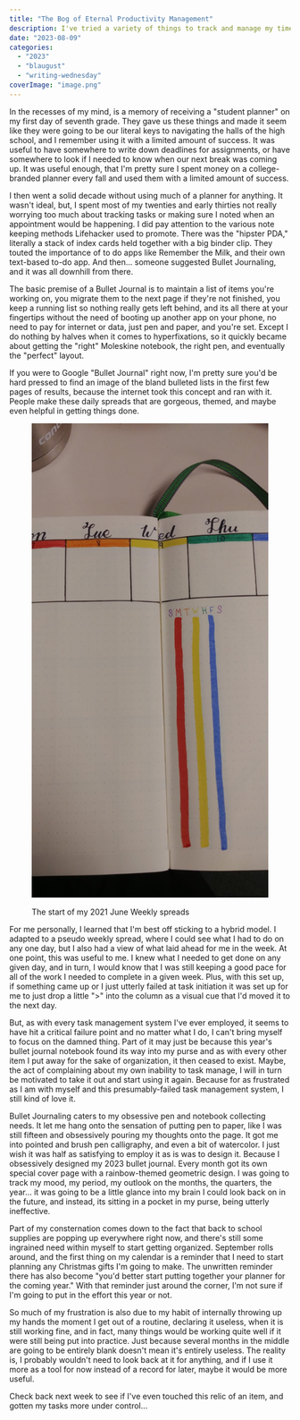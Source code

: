 ```yaml
---
title: "The Bog of Eternal Productivity Management"
description: I've tried a variety of things to track and manage my time and tasks. Some with more success than others. Bullet Journalling was my preference for a long time, but it might be starting to fail. Written for Blaugust 2023.
date: "2023-08-09"
categories: 
  - "2023"
  - "blaugust"
  - "writing-wednesday"
coverImage: "image.png"
---
```


In the recesses of my mind, is a memory of receiving a "student planner" on my first day of seventh grade. They gave us these things and made it seem like they were going to be our literal keys to navigating the halls of the high school, and I remember using it with a limited amount of success. It was useful to have somewhere to write down deadlines for assignments, or have somewhere to look if I needed to know when our next break was coming up. It was useful enough, that I'm pretty sure I spent money on a college-branded planner every fall and used them with a limited amount of success.

I then went a solid decade without using much of a planner for anything. It wasn't ideal, but, I spent most of my twenties and early thirties not really worrying too much about tracking tasks or making sure I noted when an appointment would be happening. I did pay attention to the various note keeping methods Lifehacker used to promote. There was the "hipster PDA," literally a stack of index cards held together with a big binder clip. They touted the importance of to do apps like Remember the Milk, and their own text-based to-do app. And then... someone suggested Bullet Journaling, and it was all downhill from there.

The basic premise of a Bullet Journal is to maintain a list of items you're working on, you migrate them to the next page if they're not finished, you keep a running list so nothing really gets left behind, and its all there at your fingertips without the need of booting up another app on your phone, no need to pay for internet or data, just pen and paper, and you're set. Except I do nothing by halves when it comes to hyperfixations, so it quickly became about getting the "right" Moleskine notebook, the right pen, and eventually the "perfect" layout.

If you were to Google "Bullet Journal" right now, I'm pretty sure you'd be hard pressed to find an image of the bland bulleted lists in the first few pages of results, because the internet took this concept and ran with it. People make these daily spreads that are gorgeous, themed, and maybe even helpful in getting things done.

<figure>

![](images/0104211447-scaled.jpg)

<figcaption>

The start of my 2021 June Weekly spreads

</figcaption>

</figure>

For me personally, I learned that I'm best off sticking to a hybrid model. I adapted to a pseudo weekly spread, where I could see what I had to do on any one day, but I also had a view of what laid ahead for me in the week. At one point, this was useful to me. I knew what I needed to get done on any given day, and in turn, I would know that I was still keeping a good pace for all of the work I needed to complete in a given week. Plus, with this set up, if something came up or I just utterly failed at task initiation it was set up for me to just drop a little ">" into the column as a visual cue that I'd moved it to the next day.

But, as with every task management system I've ever employed, it seems to have hit a critical failure point and no matter what I do, I can't bring myself to focus on the damned thing. Part of it may just be because this year's bullet journal notebook found its way into my purse and as with every other item I put away for the sake of organization, it then ceased to exist. Maybe, the act of complaining about my own inability to task manage, I will in turn be motivated to take it out and start using it again. Because for as frustrated as I am with myself and this presumably-failed task management system, I still kind of love it.

Bullet Journaling caters to my obsessive pen and notebook collecting needs. It let me hang onto the sensation of putting pen to paper, like I was still fifteen and obsessively pouring my thoughts onto the page. It got me into pointed and brush pen calligraphy, and even a bit of watercolor. I just wish it was half as satisfying to employ it as is was to design it. Because I obsessively designed my 2023 bullet journal. Every month got its own special cover page with a rainbow-themed geometric design. I was going to track my mood, my period, my outlook on the months, the quarters, the year... it was going to be a little glance into my brain I could look back on in the future, and instead, its sitting in a pocket in my purse, being utterly ineffective.

Part of my consternation comes down to the fact that back to school supplies are popping up everywhere right now, and there's still some ingrained need within myself to start getting organized. September rolls around, and the first thing on my calendar is a reminder that I need to start planning any Christmas gifts I'm going to make. The unwritten reminder there has also become "you'd better start putting together your planner for the coming year." With that reminder just around the corner, I'm not sure if I'm going to put in the effort this year or not.

So much of my frustration is also due to my habit of internally throwing up my hands the moment I get out of a routine, declaring it useless, when it is still working fine, and in fact, many things would be working quite well if it were still being put into practice. Just because several months in the middle are going to be entirely blank doesn't mean it's entirely useless. The reality is, I probably wouldn't need to look back at it for anything, and if I use it more as a tool for now instead of a record for later, maybe it would be more useful.

Check back next week to see if I've even touched this relic of an item, and gotten my tasks more under control...

